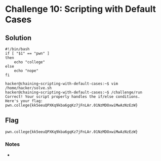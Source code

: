 # Challenge 10: Scripting with Default Cases

## Solution

```
#!/bin/bash
if [ "$1" == "pwn" ]
then
    echo "college"
else
    echo "nope"
fi
```

```
hacker@chaining~scripting-with-default-cases:~$ vim /home/hacker/solve.sh
hacker@chaining~scripting-with-default-cases:~$ /challenge/run
Correct! Your script properly handles the if/else conditions.
Here's your flag:
pwn.college{kk5eeuQPXKq9kba6gqKz7jFnLAr.01NzMDOxwiMwAzNzEzW}
```
## Flag
`pwn.college{kk5eeuQPXKq9kba6gqKz7jFnLAr.01NzMDOxwiMwAzNzEzW}`
### Notes
-